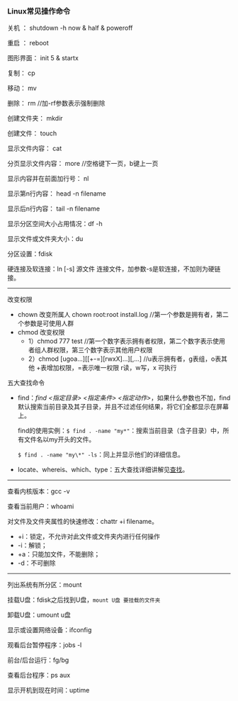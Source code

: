 ### Linux常见操作命令

关机 ： shutdown -h now   &  half   &  poweroff

重启 ： reboot

图形界面： init 5  &  startx

复制： cp

移动： mv

删除： rm  //加-rf参数表示强制删除

创建文件夹： mkdir

创建文件： touch

显示文件内容： cat

分页显示文件内容： more   //空格键下一页，b键上一页

显示内容并在前面加行号： nl

显示第n行内容： head -n filename

显示后n行内容： tail -n filename

显示分区空间大小占用情况：df -h

显示文件或文件夹大小：du

分区设置：fdisk

硬连接及软连接：ln [-s] 源文件 连接文件，加参数-s是软连接，不加则为硬链接。

***

改变权限

- chown 改变所属人 chown root:root install.log 	//第一个参数是拥有者，第二个参数是可使用人群
- chmod 改变权限 
  - 1）chmod 777 test    //第一个数字表示拥有者权限，第二个数字表示使用者组人群权限，第三个数字表示其他用户权限
  - 2）chmod [ugoa...][[+-=][rwxX]...][,...]    //u表示拥有者，g表组，o表其他	+表增加权限，=表示唯一权限	r读，w写，x 可执行

五大查找命令

- find：*find <指定目录> <指定条件> <指定动作>*，如果什么参数也不加，find默认搜索当前目录及其子目录，并且不过滤任何结果，将它们全都显示在屏幕上。

  find的使用实例：``$ find . -name "my*"``：搜索当前目录（含子目录）中，所有文件名以my开头的文件。

  ``$ find . -name "my\*" -ls``：同上并显示他们的详细信息。

- locate、whereis、which、type：五大查找详细讲解见[查找](https://www.cnblogs.com/kex1n/p/5233821.html)。 

***

查看内核版本：gcc -v

查看当前用户：whoami

对文件及文件夹属性的快速修改：chattr +i filename。

- +i：锁定，不允许对此文件或文件夹内进行任何操作
- -i：解锁；
- +a：只能加文件，不能删除；
- -d：不可删除

***

列出系统有所分区：mount

挂载U盘：fdisk之后找到U盘，``mount U盘 要挂载的文件夹``

卸载U盘：umount  u盘

显示或设置网络设备：ifconfig

观看后台暂停程序：jobs -l

前台/后台运行：fg/bg

查看后台程序：ps aux

显示开机到现在时间：uptime

